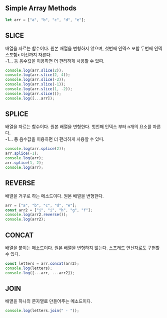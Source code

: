 ## Simple Array Methods

```js
let arr = ["a", "b", "c", "d", "e"];
```

## SLICE

배열을 자르는 함수이다. 원본 배열을 변형하지 않으며, 첫번째 인덱스 포함 두번째 인덱스포함x 이전까지 자른다.  
-1... 등 음수값을 이용하면 더 편리하게 사용할 수 있따.

```js
console.log(arr.slice(2));
console.log(arr.slice(2, 4));
console.log(arr.slice(-2));
console.log(arr.slice(-1));
console.log(arr.slice(1, -2));
console.log(arr.slice());
console.log([...arr]);
```

## SPLICE

배열을 자르는 함수이다. 원본 배열을 변형한다. 첫번째 인덱스 부터 n개의 요소를 자른다.  
-1... 등 음수값을 이용하면 더 편리하게 사용할 수 있따.

```js
console.log(arr.splice(2));
arr.splice(-1);
console.log(arr);
arr.splice(1, 2);
console.log(arr);
```

## REVERSE

배열을 거꾸로 하는 메소드이다. 원본 배열을 변형한다.

```js
arr = ["a", "b", "c", "d", "e"];
const arr2 = ["j", "i", "h", "g", "f"];
console.log(arr2.reverse());
console.log(arr2);
```

## CONCAT

배열을 붙이는 메소드이다. 원본 배열을 변형하지 않는다. 스프레드 연산자로도 구현할 수 있다.

```js
const letters = arr.concat(arr2);
console.log(letters);
console.log([...arr, ...arr2]);
```

## JOIN

배열을 하나의 문자열로 만들어주는 메소드이다.

```js
console.log(letters.join(" - "));
```
